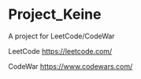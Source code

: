 # Project_Keine
A project for LeetCode/CodeWar

LeetCode https://leetcode.com/

CodeWar https://www.codewars.com/
